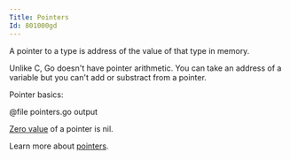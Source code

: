 ```yaml
---
Title: Pointers
Id: 801000gd
---
```


A pointer to a type is address of the value of that type in memory.

Unlike C, Go doesn't have pointer arithmetic. You can take an address of a variable but you can't add or substract from a pointer.

Pointer basics:

@file pointers.go output

[Zero value](a-6069) of a pointer is nil.

Learn more about [pointers](ch-1239).
